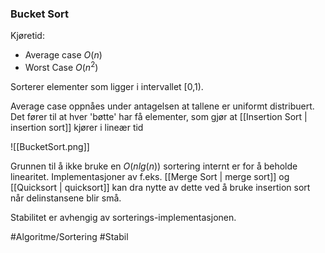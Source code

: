 ### Bucket Sort
Kjøretid: 
- Average case $O(n)$
- Worst Case $O(n^2)$
	
Sorterer elementer som ligger i intervallet \[0,1).

Average case oppnåes under antagelsen at tallene er uniformt distribuert.
Det fører til at hver 'bøtte' har få elementer, som gjør at [[Insertion Sort | insertion sort]] kjører i lineær tid

![[BucketSort.png]]


Grunnen til å ikke bruke en $O(nlg(n))$ sortering internt er for å beholde linearitet. 
Implementasjoner av f.eks. [[Merge Sort | merge sort]] og [[Quicksort | quicksort]] kan dra nytte av dette ved å bruke insertion sort når delinstansene blir små. 

Stabilitet er avhengig av sorterings-implementasjonen.

#Algoritme/Sortering 
#Stabil 